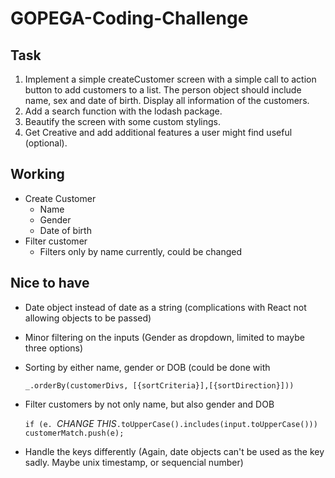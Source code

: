# GOPEGA-Coding-Challenge

## Task

1.	Implement a simple createCustomer screen with a 
simple call to action button to add customers to a list. 
The person object should include name, sex and 
date of birth. Display all information of the customers.
2.	Add a search function with the lodash package.
3.	Beautify the screen with some custom stylings.
4.	Get Creative and add additional features a user 
	might find useful (optional). 

## Working
- Create Customer
	- Name
	- Gender
	- Date of birth
- Filter customer
	- Filters only by name currently, could be changed 


## Nice to have
- Date object instead of date as a string (complications with React not allowing objects to be passed)

- Minor filtering on the inputs (Gender as dropdown, limited to maybe three options)

- Sorting by either name, gender or DOB (could be done with 

   `_.orderBy(customerDivs, [{sortCriteria}],[{sortDirection}]))`

- Filter customers by not only name, but also gender and DOB

	`if (e. `_CHANGE THIS_`.toUpperCase().includes(input.toUpperCase())) 
                    customerMatch.push(e);`
- Handle the keys differently (Again, date objects can't be used as the key sadly. Maybe unix timestamp, or sequencial number)


